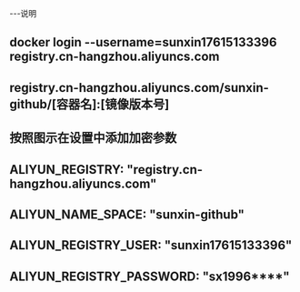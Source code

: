 ---说明 
## docker login --username=sunxin17615133396 registry.cn-hangzhou.aliyuncs.com
## registry.cn-hangzhou.aliyuncs.com/sunxin-github/[容器名]:[镜像版本号]
## 按照图示在设置中添加加密参数
## ALIYUN_REGISTRY: "registry.cn-hangzhou.aliyuncs.com"
## ALIYUN_NAME_SPACE: "sunxin-github"
## ALIYUN_REGISTRY_USER: "sunxin17615133396"
## ALIYUN_REGISTRY_PASSWORD: "sx1996****"
